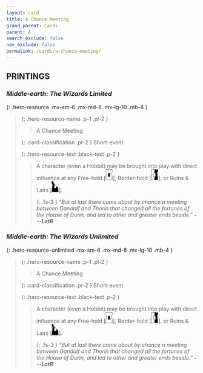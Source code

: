 ```yaml
---
layout: card
title: A Chance Meeting
grand_parent: Cards
parent: A
search_exclude: false
nav_exclude: false
permalink: /cards/a-chance-meeting/
---
```


## PRINTINGS


### _Middle-earth: The Wizards Limited_

{: .hero-resource .mx-sm-6 .mx-md-8 .mx-lg-10 .mb-4 }
> {: .hero-resource-name .p-1 .pl-2 }
> > <div class="card-mp"></div>
> > <div class="card-name">A Chance Meeting</div>
>
> {: .card-classification .pr-2 }
> Short-event
>
> {: .hero-resource-text .black-text .p-2 }
> > A character (even a Hobbit) may be brought into play with direct influence at any Free-hold <nobr>[<img src="/assets/images/free-hold.svg">]</nobr>, Border-hold <nobr>[<img src="/assets/images/border-hold.svg">]</nobr>, or Ruins & Lairs <nobr>[<img src="/assets/images/ruinlair.svg">]</nobr>. 
> > 
> > {: .fs-3 } 
> > _“But at last there came about by chance a meeting between Gandalf and Thorin that changed all the fortunes of the House of Durin, and led to other and greater ends beside."_ ***---&#65279;LotR*** 
> 

### _Middle-earth: The Wizards Unlimited_

{: .hero-resource-unlimited .mx-sm-6 .mx-md-8 .mx-lg-10 .mb-4 }
> {: .hero-resource-name .p-1 .pl-2 }
> > <div class="card-mp"></div>
> > <div class="card-name">A Chance Meeting</div>
>
> {: .card-classification .pr-2 }
> Short-event
>
> {: .hero-resource-text .black-text .p-2 }
> > A character (even a Hobbit) may be brought into play with direct influence at any Free-hold <nobr>[<img src="/assets/images/free-hold.svg">]</nobr>, Border-hold <nobr>[<img src="/assets/images/border-hold.svg">]</nobr>, or Ruins & Lairs <nobr>[<img src="/assets/images/ruinlair.svg">]</nobr>. 
> > 
> > {: .fs-3 } 
> > _“But at last there came about by chance a meeting between Gandalf and Thorin that changed all the fortunes of the House of Durin, and led to other and greater ends beside."_ ***---&#65279;LotR*** 
> 
